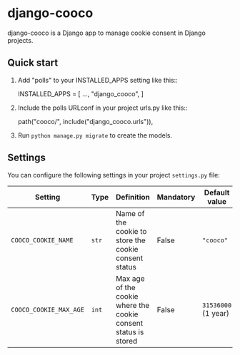 # django-cooco

django-cooco is a Django app to manage cookie consent in Django projects.

## Quick start

1. Add "polls" to your INSTALLED_APPS setting like this::

    INSTALLED_APPS = [
        ...,
        "django_cooco",
    ]

2. Include the polls URLconf in your project urls.py like this::

    path("cooco/", include("django_cooco.urls")),

3. Run ``python manage.py migrate`` to create the models.

## Settings
You can configure the following settings in your project `settings.py` file:

| Setting                | Type  | Definition                                                      | Mandatory | Default value       |
| ---------------------- | ----- | --------------------------------------------------------------- | --------- | ------------------- |
| `COOCO_COOKIE_NAME`    | `str` | Name of the cookie to store the cookie consent status           | False     | `"cooco"`           |
| `COOCO_COOKIE_MAX_AGE` | `int` | Max age of the cookie where the cookie consent status is stored | False     | `31536000` (1 year) |